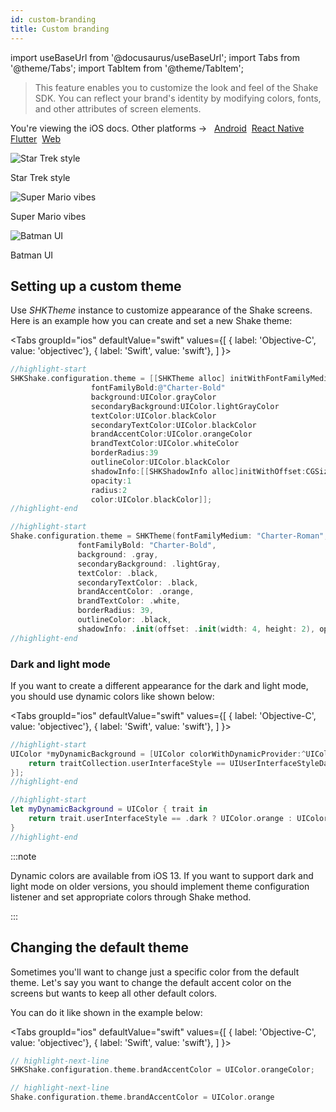 ```yaml
---
id: custom-branding
title: Custom branding
---
```

import useBaseUrl from '@docusaurus/useBaseUrl';
import Tabs from '@theme/Tabs';
import TabItem from '@theme/TabItem';

> This feature enables you to customize the look and feel of the Shake SDK. You can reflect your brand's identity by modifying colors, fonts, and other attributes of screen elements.

<p class="p2 mt-40">You're viewing the iOS docs. Other platforms → &nbsp;
<a href="/docs/android/configuration-and-data/custom-branding/">Android</a>&nbsp;
<a href="/docs/react/configuration-and-data/custom-branding/">React Native</a>&nbsp; 
<a href="/docs/flutter/configuration-and-data/custom-branding/">Flutter</a>&nbsp;  
<a href="/docs/web/configuration-and-data/custom-branding/">Web</a>&nbsp;
</p>

<div class="imagesList">
    <div>
        <img src="/docs/img/custom-branding-example-1@2x.png" alt="Star Trek style"/>
        <p>Star Trek style</p>
    </div>
	<div>
        <img src="/docs/img/custom-branding-example-2@2x.png" alt="Super Mario vibes"/>
        <p>Super Mario vibes</p>
    </div>
	<div>
        <img src="/docs/img/custom-branding-example-3@2x.png" alt="Batman UI"/>
        <p>Batman UI</p>
    </div>
</div>

## Setting up a custom theme

Use *SHKTheme* instance to customize appearance of the Shake screens. Here is an example how you can create and set a new Shake theme:

<Tabs
groupId="ios"
defaultValue="swift"
values={[
{ label: 'Objective-C', value: 'objectivec'},
{ label: 'Swift', value: 'swift'},
]
}>

<TabItem value="objectivec">

```objectivec title="AppDelegate.m"
//highlight-start
SHKShake.configuration.theme = [[SHKTheme alloc] initWithFontFamilyMedium:@"Charter-Roman"
                  fontFamilyBold:@"Charter-Bold"
                  background:UIColor.grayColor
                  secondaryBackground:UIColor.lightGrayColor
                  textColor:UIColor.blackColor
                  secondaryTextColor:UIColor.blackColor
                  brandAccentColor:UIColor.orangeColor
                  brandTextColor:UIColor.whiteColor
                  borderRadius:39
                  outlineColor:UIColor.blackColor
                  shadowInfo:[[SHKShadowInfo alloc]initWithOffset:CGSizeMake(4, 2)
                  opacity:1
                  radius:2
                  color:UIColor.blackColor]];
//highlight-end
```

</TabItem>

<TabItem value="swift">

```swift title="AppDelegate.swift"
//highlight-start
Shake.configuration.theme = SHKTheme(fontFamilyMedium: "Charter-Roman",
               fontFamilyBold: "Charter-Bold",
               background: .gray,
               secondaryBackground: .lightGray,
               textColor: .black,
               secondaryTextColor: .black,
               brandAccentColor: .orange,
               brandTextColor: .white,
               borderRadius: 39,
               outlineColor: .black,
               shadowInfo: .init(offset: .init(width: 4, height: 2), opacity: 1, radius: 2, color: .black))
//highlight-end
```

</TabItem>
</Tabs>

### Dark and light mode

If you want to create a different appearance for the dark and light mode, you should use dynamic colors like shown below:

<Tabs
groupId="ios"
defaultValue="swift"
values={[
{ label: 'Objective-C', value: 'objectivec'},
{ label: 'Swift', value: 'swift'},
]
}>

<TabItem value="objectivec">

```objectivec title="AppDelegate.m"
//highlight-start
UIColor *myDynamicBackground = [UIColor colorWithDynamicProvider:^UIColor * _Nonnull(UITraitCollection * _Nonnull traitCollection) {
    return traitCollection.userInterfaceStyle == UIUserInterfaceStyleDark ? UIColor.orangeColor : UIColor.whiteColor;
}];
//highlight-end
```

</TabItem>

<TabItem value="swift">

```swift title="AppDelegate.swift"
//highlight-start
let myDynamicBackground = UIColor { trait in
    return trait.userInterfaceStyle == .dark ? UIColor.orange : UIColor.white
}
//highlight-end
```

</TabItem>
</Tabs>

:::note

Dynamic colors are available from iOS 13. If you want to support dark and light mode on older versions, you should
implement theme configuration listener and set appropriate colors through Shake method.

:::


## Changing the default theme

Sometimes you'll want to change just a specific color from the default theme.
Let's say you want to change the default accent color on the screens but wants to keep all other default colors. 

You can do it like shown in the example below:

<Tabs
groupId="ios"
defaultValue="swift"
values={[
{ label: 'Objective-C', value: 'objectivec'},
{ label: 'Swift', value: 'swift'},
]
}>

<TabItem value="objectivec">

```objectivec title="AppDelegate.m"
// highlight-next-line
SHKShake.configuration.theme.brandAccentColor = UIColor.orangeColor;
```

</TabItem>

<TabItem value="swift">

```swift title="AppDelegate.swift"
// highlight-next-line
Shake.configuration.theme.brandAccentColor = UIColor.orange
```

</TabItem>
</Tabs>
